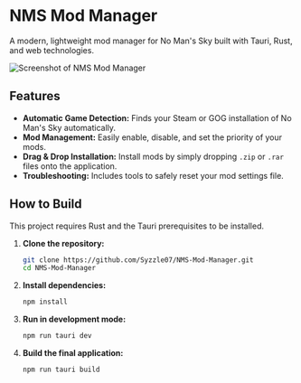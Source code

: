 # NMS Mod Manager

A modern, lightweight mod manager for No Man's Sky built with Tauri, Rust, and web technologies.

![Screenshot of NMS Mod Manager](path/to/your/screenshot.png)

## Features

*   **Automatic Game Detection:** Finds your Steam or GOG installation of No Man's Sky automatically.
*   **Mod Management:** Easily enable, disable, and set the priority of your mods.
*   **Drag & Drop Installation:** Install mods by simply dropping `.zip` or `.rar` files onto the application.
*   **Troubleshooting:** Includes tools to safely reset your mod settings file.

## How to Build

This project requires Rust and the Tauri prerequisites to be installed.

1.  **Clone the repository:**
    ```bash
    git clone https://github.com/Syzzle07/NMS-Mod-Manager.git
    cd NMS-Mod-Manager
    ```
2.  **Install dependencies:**
    ```bash
    npm install
    ```
3.  **Run in development mode:**
    ```bash
    npm run tauri dev
    ```
4.  **Build the final application:**
    ```bash
    npm run tauri build
    ```